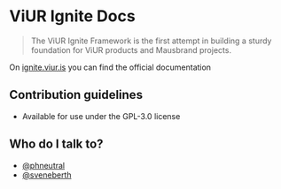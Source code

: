 # ViUR Ignite Docs

>The ViUR Ignite Framework is the first attempt in building a sturdy foundation for ViUR products and Mausbrand projects.

On [ignite.viur.is](http://ignite.viur.is) you can find the official documentation


## Contribution guidelines
* Available for use under the GPL-3.0 license

## Who do I talk to?
* [@phneutral](https://github.com/phneutral)
* [@sveneberth](https://github.com/sveneberth)
